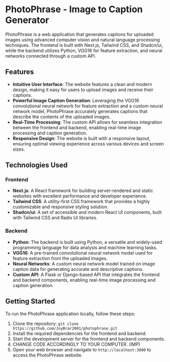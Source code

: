 # PhotoPhrase - Image to Caption Generator

PhotoPhrase is a web application that generates captions for uploaded images using advanced computer vision and natural language processing techniques. The frontend is built with Next.js, Tailwind CSS, and Shadcn/ui, while the backend utilizes Python, VGG16 for feature extraction, and neural networks connected through a custom API.

## Features

- **Intuitive User Interface**: The website features a clean and modern design, making it easy for users to upload images and receive their captions.
- **Powerful Image Caption Generation**: Leveraging the VGG16 convolutional neural network for feature extraction and a custom neural network model, PhotoPhrase accurately generates captions that describe the contents of the uploaded images.
- **Real-Time Processing**: The custom API allows for seamless integration between the frontend and backend, enabling real-time image processing and caption generation.
- **Responsive Design**: The website is built with a responsive layout, ensuring optimal viewing experience across various devices and screen sizes.

## Technologies Used

### Frontend

- **Next.js**: A React framework for building server-rendered and static websites with excellent performance and developer experience.
- **Tailwind CSS**: A utility-first CSS framework that provides a highly customizable and responsive styling solution.
- **Shadcn/ui**: A set of accessible and modern React UI components, built with Tailwind CSS and Radix UI libraries.

### Backend

- **Python**: The backend is built using Python, a versatile and widely-used programming language for data analysis and machine learning tasks.
- **VGG16**: A pre-trained convolutional neural network model used for feature extraction from the uploaded images.
- **Neural Networks**: A custom neural network model trained on image caption data for generating accurate and descriptive captions.
- **Custom API**: A Flask or Django-based API that integrates the frontend and backend components, enabling real-time image processing and caption generation.

## Getting Started

To run the PhotoPhrase application locally, follow these steps:

1. Clone the repository: `git clone https://github.com/JoyBrar2001/photophrase.git`
2. Install the required dependencies for the frontend and backend.
3. Start the development server for the frontend and backend components.
4. CHANGE CODE ACCORDINGLY TO YOUR COMPUTER. (IMP)
5. Open your web browser and navigate to `http://localhost:3000` to access the PhotoPhrase website.
